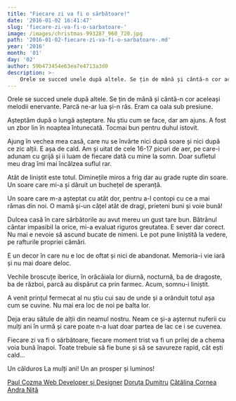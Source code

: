 ```yaml
---
title: "Fiecare zi va fi o sărbătoare!"
date: '2016-01-02 16:41:47'
slug: 'fiecare-zi-va-fi-o-sarbatoare-'
image: /images/christmas-993287_960_720.jpg
path: '2016-01-02-fiecare-zi-va-fi-o-sarbatoare-.md'
year: '2016'
month: '01'
day: '02'
author: 59b473454e63ea7e4713a3d0
description: >-
    Orele se succed unele după altele. Se țin de mână și cântă-n cor aceleași melodii enervante. Parcă ne-ar lua și-n râs. Eram ca oala sub presiune.Așteptăm după o lungă așteptare. Nu știu cum se face, 
---
```

<div class="kg-card-markdown"><p>Orele se succed unele după altele. Se țin de mână și cântă-n cor aceleași melodii enervante. Parcă ne-ar lua și-n râs. Eram ca oala sub presiune.</p>
<p>Așteptăm după o lungă așteptare. Nu știu cum se face, dar am ajuns. A fost un zbor lin în noaptea întunecată. Tocmai bun pentru duhul istovit.</p>
<p>Ajung în vechea mea casă, care nu se învârte nici după soare și nici după ce zic alții. E așa de cald. Am și uitat de cele 16-17 picuri de aer, pe care-i adunam cu grijă și ii luam de fiecare dată cu mine la somn. Doar sufletul meu drag îmi mai încălzea suflul rar.</p>
<p>Atât de liniștit este totul. Diminețile miros a frig dar au grade rupte din soare. Un soare care mi-a și dăruit un buchețel de speranță.</p>
<p>Un soare care m-a așteptat cu atât dor, pentru a-l contopi cu ce a mai rămas din noi. O mamă și-un cățel atât de dragi, prieteni buni și voie bună!</p>
<p>Dulcea casă în care sărbătorile au avut mereu un gust tare bun. Bătrânul cântar impasibil la orice, mi-a evaluat riguros greutatea. E sever dar corect. Nu mai e nevoie să ascund bucate de nimeni. Le pot pune liniștită la vedere, pe rafturile propriei cămări.</p>
<p>E un decor în care nu e loc de oftat și nici de abandonat. Memoria-i vie iară și nu mai doare deloc.</p>
<p>Vechile broscuțe iberice, în orăcăiala lor diurnă, nocturnă, ba de dragoste, ba de război, parcă au dispărut ca prin farmec. Acum, somnu-i liniștit.</p>
<p>A venit prințul fermecat al nu știu cui sau de unde și a orânduit totul așa cum se cuvine. Nu mai era loc de noi pe balta lor.</p>
<p>Deja erau sătule de alții din neamul nostru. Neam ce și-a așternut nuferii cu mulți ani în urmă și care poate n-a luat doar partea de lac ce i se cuvenea.</p>
<p>Fiecare zi va fi o sărbătoare, fiecare moment trist va fi un prilej de a chema voia bună înapoi. Toate trebuie să fie bune și să se savureze rapid, cât ești cald...</p>
<p> </p>
<p>Un călduros La mulți ani! Un an prosper și luminos!</p>
<p><a href="https://plus.google.com/u/0/+PaulCozma" target="_blank">Paul Cozma Web Developer și Designer</a> <a href="https://www.soulmatters.ro/users/doruta-dumitru" target="_blank">Doruța Dumitru</a> <a href="https://www.soulmatters.ro/users/catalina" target="_blank">Cătălina Cornea</a> <a href="https://www.soulmatters.ro/users/andra-niță" target="_blank">Andra Niță</a></p>
</div>
    